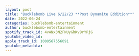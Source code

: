 ```yaml
---
layout: post
title: "Bucklebomb Live 6/22/23 **Post Dynamite Eddition**"
date: 2022-06-24
categories: bucklebomb-entertainment
author: bucklebomb-entertainment
spotify_track_id: 4vANx3N2FNUyGhKv8rYRjG
youtube_video_id: 
apple_track_id: 1000567556091
youtube_metadata: 
---
```


